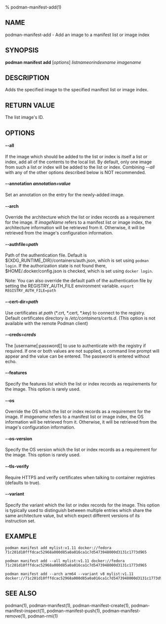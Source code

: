 % podman-manifest-add(1)

## NAME
podman\-manifest\-add - Add an image to a manifest list or image index

## SYNOPSIS
**podman manifest add** [*options*] *listnameorindexname* *imagename*

## DESCRIPTION

Adds the specified image to the specified manifest list or image index.

## RETURN VALUE
The list image's ID.

## OPTIONS

#### **--all**

If the image which should be added to the list or index is itself a list or
index, add all of the contents to the local list.  By default, only one image
from such a list or index will be added to the list or index.  Combining
*--all* with any of the other options described below is NOT recommended.

#### **--annotation** *annotation=value*

Set an annotation on the entry for the newly-added image.

#### **--arch**

Override the architecture which the list or index records as a requirement for
the image.  If *imageName* refers to a manifest list or image index, the
architecture information will be retrieved from it.  Otherwise, it will be
retrieved from the image's configuration information.

#### **--authfile**=*path*

Path of the authentication file. Default is ${XDG\_RUNTIME\_DIR}/containers/auth.json, which is set using `podman login`.
If the authorization state is not found there, $HOME/.docker/config.json is checked, which is set using `docker login`.

Note: You can also override the default path of the authentication file by setting the REGISTRY\_AUTH\_FILE
environment variable. `export REGISTRY_AUTH_FILE=path`

#### **--cert-dir**=*path*

Use certificates at *path* (\*.crt, \*.cert, \*.key) to connect to the registry.
Default certificates directory is _/etc/containers/certs.d_. (This option is not available with the remote Podman client)

#### **--creds**=*creds*

The [username[:password]] to use to authenticate with the registry if required.
If one or both values are not supplied, a command line prompt will appear and the
value can be entered.  The password is entered without echo.

#### **--features**

Specify the features list which the list or index records as requirements for
the image.  This option is rarely used.

#### **--os**

Override the OS which the list or index records as a requirement for the image.
If *imagename* refers to a manifest list or image index, the OS information
will be retrieved from it.  Otherwise, it will be retrieved from the image's
configuration information.

#### **--os-version**

Specify the OS version which the list or index records as a requirement for the
image.  This option is rarely used.

#### **--tls-verify**

Require HTTPS and verify certificates when talking to container registries (defaults to true).

#### **--variant**

Specify the variant which the list or index records for the image.  This option
is typically used to distinguish between multiple entries which share the same
architecture value, but which expect different versions of its instruction set.

## EXAMPLE

```
podman manifest add mylist:v1.11 docker://fedora
71c201d10fffdcac52968a000d85a0a016ca1c7d5473948000d3131c1773d965
```

```
podman manifest add --all mylist:v1.11 docker://fedora
71c201d10fffdcac52968a000d85a0a016ca1c7d5473948000d3131c1773d965
```

```
podman manifest add --arch arm64 --variant v8 mylist:v1.11 docker://71c201d10fffdcac52968a000d85a0a016ca1c7d5473948000d3131c1773d965
```

## SEE ALSO
podman(1), podman-manifest(1), podman-manifest-create(1), podman-manifest-inspect(1), podman-manifest-push(1), podman-manifest-remove(1), podman-rmi(1)
